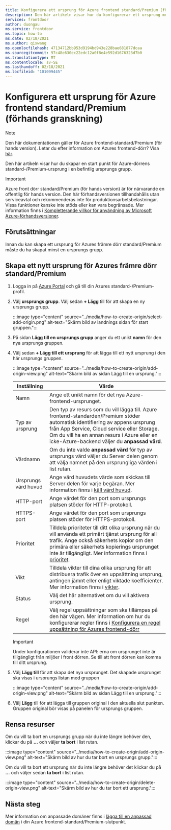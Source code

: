 ```yaml
---
title: Konfigurera ett ursprung för Azure frontend standard/Premium (förhands granskning)
description: Den här artikeln visar hur du konfigurerar ett ursprung med slut punkts hanteraren.
services: frontdoor
author: duongau
ms.service: frontdoor
ms.topic: how-to
ms.date: 02/18/2021
ms.author: qixwang
ms.openlocfilehash: 47134712bb953d9194bd943e228bae681877dcaa
ms.sourcegitcommit: 97c48e630ec22edc12a0f8e4e592d1676323d7b0
ms.translationtype: MT
ms.contentlocale: sv-SE
ms.lasthandoff: 02/18/2021
ms.locfileid: "101099445"
---
```

# <a name="set-up-an-azure-front-door-standardpremium-preview-origin"></a>Konfigurera ett ursprung för Azure frontend standard/Premium (förhands granskning)

> [!Note]
> Den här dokumentationen gäller för Azure frontend-standard/Premium (för hands version). Letar du efter information om Azures frontend-dörr? Visa [här](../front-door-overview.md).

Den här artikeln visar hur du skapar en start punkt för Azure-dörrens standard-/Premium-ursprung i en befintlig ursprungs grupp. 

> [!IMPORTANT]
> Azure front dörr standard/Premium (för hands version) är för närvarande en offentlig för hands version.
> Den här förhandsversionen tillhandahålls utan serviceavtal och rekommenderas inte för produktionsarbetsbelastningar. Vissa funktioner kanske inte stöds eller kan vara begränsade.
> Mer information finns i [Kompletterande villkor för användning av Microsoft Azure-förhandsversioner](https://azure.microsoft.com/support/legal/preview-supplemental-terms/).

## <a name="prerequisites"></a>Förutsättningar

Innan du kan skapa ett ursprung för Azures främre dörr standard/Premium måste du ha skapat minst en ursprungs grupp.

## <a name="create-a-new-azure-front-door-standardpremium-origin"></a>Skapa ett nytt ursprung för Azures främre dörr standard/Premium

1. Logga in på [Azure Portal](https://portal.azure.com) och gå till din Azures standard-/Premium-profil.

1. Välj **ursprungs grupp**. Välj sedan **+ Lägg** till för att skapa en ny ursprungs grupp.
   
    :::image type="content" source="../media/how-to-create-origin/select-add-origin.png" alt-text="Skärm bild av landnings sidan för start gruppen.":::

1. På sidan **Lägg till en ursprungs grupp** anger du ett unikt **namn** för den nya ursprungs gruppen.

1. Välj sedan **+ Lägg till ett ursprung** för att lägga till ett nytt ursprung i den här ursprungs gruppen. 

    :::image type="content" source="../media/how-to-create-origin/add-origin-view.png" alt-text="Skärm bild av sidan Lägg till en ursprung.":::
  
    | Inställning | Värde |
    | --- | --- |
    | Namn | Ange ett unikt namn för det nya Azure-frontend-ursprunget. |   
    | Typ av ursprung | Den typ av resurs som du vill lägga till. Azure frontend-standarden/Premium stöder automatisk identifiering av appens ursprung från App Service, Cloud service eller Storage. Om du vill ha en annan resurs i Azure eller en icke-Azure-backend väljer du **anpassad värd**. |
    | Värdnamn  | Om du inte valde **anpassad värd** för typ av ursprungs värd väljer du Server delen genom att välja namnet på den ursprungliga värden i list rutan. |
    | Ursprungs värd huvud | Ange värd huvudets värde som skickas till Server delen för varje begäran. Mer information finns i [käll värd huvud](concept-origin.md#hostheader). |
    | HTTP-port | Ange värdet för den port som ursprungs platsen stöder för HTTP-protokoll. |
    | HTTPS-port | Ange värdet för den port som ursprungs platsen stöder för HTTPS-protokoll. |
    | Prioritet | Tilldela prioriteter till ditt olika ursprung när du vill använda ett primärt tjänst ursprung för all trafik. Ange också säkerhets kopior om den primära eller säkerhets kopierings ursprunget inte är tillgängligt. Mer information finns i [prioritet](concept-origin.md#priority). |
    | Vikt | Tilldela vikter till dina olika ursprung för att distribuera trafik över en uppsättning ursprung, antingen jämnt eller enligt viktade koefficienter. Mer information finns i [vikter](concept-origin.md#weighted). |
    | Status | Välj det här alternativet om du vill aktivera ursprung. |
    | Regel | Välj regel uppsättningar som ska tillämpas på den här vägen. Mer information om hur du konfigurerar regler finns i [Konfigurera en regel uppsättning för Azures frontend-dörr](how-to-configure-rule-set.md) | 

    > [!IMPORTANT]
    > Under konfigurationen validerar inte API: erna om ursprunget inte är tillgängligt från miljöer i front dörren. Se till att front dörren kan komma till ditt ursprung.

1. Välj **Lägg till** för att skapa det nya ursprunget. Det skapade ursprunget ska visas i ursprungs listan med gruppen
  
    :::image type="content" source="../media/how-to-create-origin/add-origin-view.png" alt-text="Skärm bild av sidan Lägg till en ursprung.":::

1. Välj **Lägg** till för att lägga till gruppen original i den aktuella slut punkten. Gruppen original bör visas på panelen för ursprungs gruppen.

## <a name="clean-up-resources"></a>Rensa resurser
Om du vill ta bort en ursprungs grupp när du inte längre behöver den, klickar du på **...** och väljer **ta bort** i list rutan.

:::image type="content" source="../media/how-to-create-origin/add-origin-view.png" alt-text="Skärm bild av hur du tar bort en ursprungs grupp.":::

Om du vill ta bort ett ursprung när du inte längre behöver det klickar du på **...** och väljer sedan **ta bort** i list rutan. 

:::image type="content" source="../media/how-to-create-origin/delete-origin-view.png" alt-text="Skärm bild av hur du tar bort ett ursprung.":::

## <a name="next-steps"></a>Nästa steg

Mer information om anpassade domäner finns i [lägga till en anpassad domän](how-to-add-custom-domain.md) i din Azure frontend-standard/Premium-slutpunkt.
